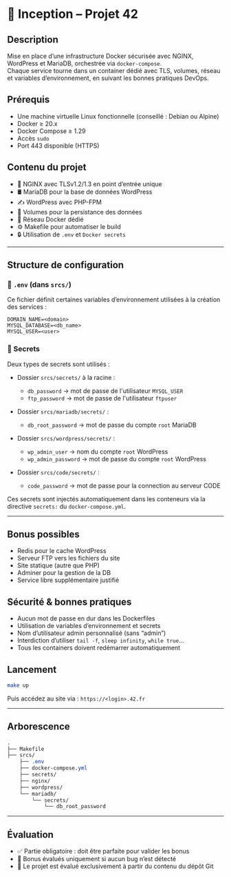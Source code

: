 # 🐳 Inception – Projet 42

## Description
Mise en place d’une infrastructure Docker sécurisée avec NGINX, WordPress et MariaDB, orchestrée via `docker-compose`.  
Chaque service tourne dans un container dédié avec TLS, volumes, réseau et variables d’environnement, en suivant les bonnes pratiques DevOps.

## Prérequis

- Une machine virtuelle Linux fonctionnelle (conseillé : Debian ou Alpine)
- Docker ≥ 20.x
- Docker Compose ≥ 1.29
- Accès `sudo`
- Port 443 disponible (HTTPS)

## Contenu du projet

- 🔐 NGINX avec TLSv1.2/1.3 en point d’entrée unique
- 🛢️ MariaDB pour la base de données WordPress
- ✍️ WordPress avec PHP-FPM
- 📁 Volumes pour la persistance des données
- 🧩 Réseau Docker dédié
- ⚙️ Makefile pour automatiser le build
- 🔒 Utilisation de `.env` et `Docker secrets`

---

## Structure de configuration

### 🔧 `.env` (dans `srcs/`)

Ce fichier définit certaines variables d’environnement utilisées à la création des services :
```env
DOMAIN_NAME=<domain>
MYSQL_DATABASE=<db_name>
MYSQL_USER=<user>
```

### 🔐 Secrets

Deux types de secrets sont utilisés :

- Dossier `srcs/secrets/` à la racine :
  - `db_password` → mot de passe de l'utilisateur `MYSQL_USER`
  - `ftp_password` → mot de passe de l'utilisateur `ftpuser`

- Dossier `srcs/mariadb/secrets/` :
  - `db_root_password` → mot de passe du compte `root` MariaDB

- Dossier `srcs/wordpress/secrets/` :
  - `wp_admin_user` → nom du compte `root` WordPress
  - `wp_admin_password` → mot de passe du compte `root` WordPress

- Dossier `srcs/code/secrets/` :
  - `code_password` → mot de passe pour la connection au serveur CODE

Ces secrets sont injectés automatiquement dans les conteneurs via la directive `secrets:` du `docker-compose.yml`.

---

## Bonus possibles

- Redis pour le cache WordPress
- Serveur FTP vers les fichiers du site
- Site statique (autre que PHP)
- Adminer pour la gestion de la DB
- Service libre supplémentaire justifié

## Sécurité & bonnes pratiques

- Aucun mot de passe en dur dans les Dockerfiles
- Utilisation de variables d’environnement et secrets
- Nom d’utilisateur admin personnalisé (sans “admin”)
- Interdiction d’utiliser `tail -f`, `sleep infinity`, `while true`...
- Tous les containers doivent redémarrer automatiquement

## Lancement

```bash
make up
```
Puis accédez au site via : `https://<login>.42.fr`

---

## Arborescence

```css
.
├── Makefile
├── srcs/
    ├── .env
    ├── docker-compose.yml
    ├── secrets/
    ├── nginx/
    ├── wordpress/
    └── mariadb/
        └── secrets/
            └── db_root_password
```

---

## Évaluation

- ✅ Partie obligatoire : doit être parfaite pour valider les bonus
- 🧠 Bonus évalués uniquement si aucun bug n’est détecté
- 📁 Le projet est évalué exclusivement à partir du contenu du dépôt Git